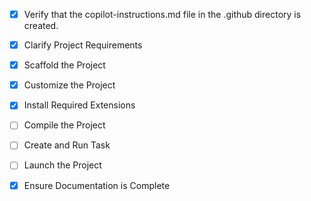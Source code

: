 <!-- Use this file to provide workspace-specific custom instructions to Copilot. For more details, visit https://code.visualstudio.com/docs/copilot/copilot-customization#_use-a-githubcopilotinstructionsmd-file -->
- [x] Verify that the copilot-instructions.md file in the .github directory is created.

- [x] Clarify Project Requirements
	<!-- Next.js project with Material-UI, HTML/CSS specified by user -->

- [x] Scaffold the Project
	<!-- Created complete Next.js project structure with:
	- Next.js 14 with App Router and TypeScript
	- Material-UI v5 integration with custom theme
	- Professional folder structure (components, hooks, utils, types, config)
	- Package.json with all required dependencies
	- TypeScript configuration with path aliases
	- ESLint configuration
	- Next.js configuration optimized for Material-UI
	-->

- [x] Customize the Project
	<!-- Implemented comprehensive customization:
	- Material-UI theme configuration with custom colors and components
	- Professional folder structure with proper separation of concerns
	- Example components (Header, Footer, Layout)
	- Custom hooks (localStorage, debounce, mediaQuery)
	- Utility functions (date formatting, validation, etc.)
	- TypeScript types and interfaces
	- Global CSS styles with Material-UI integration
	-->

- [x] Install Required Extensions
	<!-- No specific extensions required - project uses standard web technologies -->

- [ ] Compile the Project
	<!-- Will install dependencies when Node.js becomes available -->

- [ ] Create and Run Task
	<!-- Will create dev server task for Next.js -->

- [ ] Launch the Project
	<!-- Will provide launch instructions -->

- [x] Ensure Documentation is Complete
	<!-- Created comprehensive README.md with:
	- Complete project overview and tech stack
	- Detailed folder structure explanation
	- Installation and usage instructions
	- Configuration documentation
	- Code examples and best practices
	- Deployment guidelines
	-->